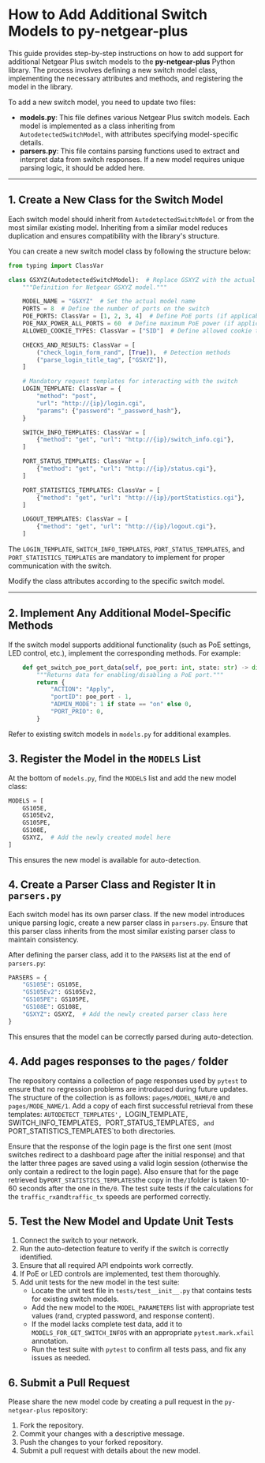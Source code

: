 # How to Add Additional Switch Models to py-netgear-plus

This guide provides step-by-step instructions on how to add support for additional Netgear Plus switch models to the **py-netgear-plus** Python library. The process involves defining a new switch model class, implementing the necessary attributes and methods, and registering the model in the library.

To add a new switch model, you need to update two files:

- **models.py**: This file defines various Netgear Plus switch models. Each model is implemented as a class inheriting from `AutodetectedSwitchModel`, with attributes specifying model-specific details.
- **parsers.py**: This file contains parsing functions used to extract and interpret data from switch responses. If a new model requires unique parsing logic, it should be added here.

---

## 1. Create a New Class for the Switch Model

Each switch model should inherit from `AutodetectedSwitchModel` or from the most similar existing model. Inheriting from a similar model reduces duplication and ensures compatibility with the library's structure.

You can create a new switch model class by following the structure below:

```python
from typing import ClassVar

class GSXYZ(AutodetectedSwitchModel):  # Replace GSXYZ with the actual model name
    """Definition for Netgear GSXYZ model."""

    MODEL_NAME = "GSXYZ"  # Set the actual model name
    PORTS = 8  # Define the number of ports on the switch
    POE_PORTS: ClassVar = [1, 2, 3, 4]  # Define PoE ports (if applicable)
    POE_MAX_POWER_ALL_PORTS = 60  # Define maximum PoE power (if applicable)
    ALLOWED_COOKIE_TYPES: ClassVar = ["SID"]  # Define allowed cookie types

    CHECKS_AND_RESULTS: ClassVar = [
        ("check_login_form_rand", [True]),  # Detection methods
        ("parse_login_title_tag", ["GSXYZ"]),
    ]

    # Mandatory request templates for interacting with the switch
    LOGIN_TEMPLATE: ClassVar = {
        "method": "post",
        "url": "http://{ip}/login.cgi",
        "params": {"password": "_password_hash"},
    }

    SWITCH_INFO_TEMPLATES: ClassVar = [
        {"method": "get", "url": "http://{ip}/switch_info.cgi"},
    ]

    PORT_STATUS_TEMPLATES: ClassVar = [
        {"method": "get", "url": "http://{ip}/status.cgi"},
    ]

    PORT_STATISTICS_TEMPLATES: ClassVar = [
        {"method": "get", "url": "http://{ip}/portStatistics.cgi"},
    ]

    LOGOUT_TEMPLATES: ClassVar = [
        {"method": "get", "url": "http://{ip}/logout.cgi"},
    ]
```

The `LOGIN_TEMPLATE`, `SWITCH_INFO_TEMPLATES`, `PORT_STATUS_TEMPLATES`, and `PORT_STATISTICS_TEMPLATES` are mandatory to implement for proper communication with the switch.

Modify the class attributes according to the specific switch model.

---

## 2. Implement Any Additional Model-Specific Methods

If the switch model supports additional functionality (such as PoE settings, LED control, etc.), implement the corresponding methods. For example:

```python
    def get_switch_poe_port_data(self, poe_port: int, state: str) -> dict:
        """Returns data for enabling/disabling a PoE port."""
        return {
            "ACTION": "Apply",
            "portID": poe_port - 1,
            "ADMIN_MODE": 1 if state == "on" else 0,
            "PORT_PRIO": 0,
        }
```

Refer to existing switch models in `models.py` for additional examples.

## 3. Register the Model in the `MODELS` List

At the bottom of `models.py`, find the `MODELS` list and add the new model class:

```python
MODELS = [
    GS105E,
    GS105Ev2,
    GS105PE,
    GS108E,
    GSXYZ,  # Add the newly created model here
]
```

This ensures the new model is available for auto-detection.

## 4. Create a Parser Class and Register It in `parsers.py`

Each switch model has its own parser class. If the new model introduces unique parsing logic, create a new parser class in `parsers.py`. Ensure that this parser class inherits from the most similar existing parser class to maintain consistency.

After defining the parser class, add it to the `PARSERS` list at the end of `parsers.py`:

```python
PARSERS = {
    "GS105E": GS105E,
    "GS105Ev2": GS105Ev2,
    "GS105PE": GS105PE,
    "GS108E": GS108E,
    "GSXYZ": GSXYZ,  # Add the newly created parser class here
}
```

This ensures that the model can be correctly parsed during auto-detection.

## 4. Add pages responses to the `pages/` folder

The repository contains a collection of page responses used by `pytest` to ensure that no regression problems are introduced during future updates.
The structure of the collection is as follows: `pages/MODEL_NAME/0` and `pages/MODE_NAME/1`. Add a copy of each first successful retrieval from these templates: `AUTODETECT_TEMPLATES', `LOGIN_TEMPLATE`, `SWITCH_INFO_TEMPLATES`, `PORT_STATUS_TEMPLATES`, and `PORT_STATISTICS_TEMPLATES`to both directories.

Ensure that the response of the login page is the first one sent (most switches redirect to a dashboard page after the initial response) and that the latter three pages are saved using a valid login session (otherwise the only contain a redirect to the login page). Also ensure that for the page retrieved by`PORT_STATISTICS_TEMPLATES`the copy in the`/1`folder is taken 10-60 seconds after the one in the`/0`. The test suite tests if the calculations for the `traffic_rx`and`traffic_tx` speeds are performed correctly.

## 5. Test the New Model and Update Unit Tests

1. Connect the switch to your network.
2. Run the auto-detection feature to verify if the switch is correctly identified.
3. Ensure that all required API endpoints work correctly.
4. If PoE or LED controls are implemented, test them thoroughly.
5. Add unit tests for the new model in the test suite:
   - Locate the unit test file in `tests/test__init__.py` that contains tests for existing switch models.
   - Add the new model to the `MODEL_PARAMETERS` list with appropriate test values (rand, crypted password, and response content).
   - If the model lacks complete test data, add it to `MODELS_FOR_GET_SWITCH_INFOS` with an appropriate `pytest.mark.xfail` annotation.
   - Run the test suite with `pytest` to confirm all tests pass, and fix any issues as needed.

## 6. Submit a Pull Request

Please share the new model code by creating a pull request in the `py-netgear-plus` repository:

1. Fork the repository.
2. Commit your changes with a descriptive message.
3. Push the changes to your forked repository.
4. Submit a pull request with details about the new model.
